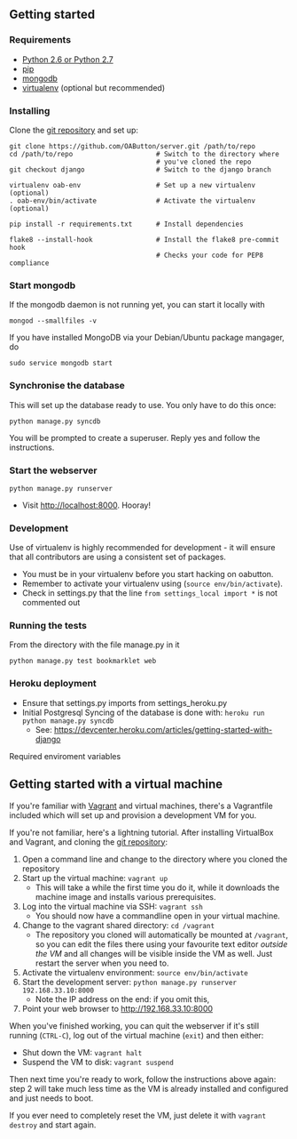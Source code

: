 ## Getting started

### Requirements

 * [Python 2.6 or Python 2.7](http://www.python.org/getit/)
 * [pip](http://www.pip-installer.org/en/latest/installing.html)
 * [mongodb](http://docs.mongodb.org/manual/installation/)
 * [virtualenv](https://pypi.python.org/pypi/virtualenv) (optional but
   recommended)

### Installing

Clone the [git repository][repo] and set up:
```
git clone https://github.com/OAButton/server.git /path/to/repo
cd /path/to/repo                     # Switch to the directory where
                                     # you've cloned the repo
git checkout django                  # Switch to the django branch

virtualenv oab-env                   # Set up a new virtualenv (optional)
. oab-env/bin/activate               # Activate the virtualenv (optional)

pip install -r requirements.txt      # Install dependencies

flake8 --install-hook                # Install the flake8 pre-commit hook
                                     # Checks your code for PEP8 compliance
```

### Start mongodb

If the mongodb daemon is not running yet, you can start it locally with
```
mongod --smallfiles -v
```

If you have installed MongoDB via your Debian/Ubuntu package mangager, do
```
sudo service mongodb start
```

### Synchronise the database

This will set up the database ready to use. You only have to do this once:
```
python manage.py syncdb
```
You will be prompted to create a superuser. Reply yes and follow the
instructions.


### Start the webserver

```
python manage.py runserver
```

 * Visit <http://localhost:8000>. Hooray!

### Development

Use of virtualenv is highly recommended for development - it will
ensure that all contributors are using a consistent set of packages.

 * You must be in your virtualenv before you start hacking on oabutton.
 * Remember to activate your virtualenv using (`source env/bin/activate`).
 * Check in settings.py that the line `from settings_local import *`
   is not commented out

### Running the tests

From the directory with the file manage.py in it
```
python manage.py test bookmarklet web
```

### Heroku deployment

 * Ensure that settings.py imports from settings_heroku.py
 * Initial Postgresql Syncing of the database is done with: `heroku run python manage.py syncdb`
   * See: https://devcenter.heroku.com/articles/getting-started-with-django

Required enviroment variables

## Getting started with a virtual machine

If you're familiar with [Vagrant](http://vagrantup.com/) and virtual
machines, there's a Vagrantfile included which will set up and
provision a development VM for you.

If you're not familiar, here's a lightning tutorial. After installing
VirtualBox and Vagrant, and cloning the [git repository][repo]:

1. Open a command line and change to the directory where you cloned
   the repository
2. Start up the virtual machine: `vagrant up`
    * This will take a while the first time you do it, while it
      downloads the machine image and installs various prerequisites.
3. Log into the virtual machine via SSH: `vagrant ssh`
    * You should now have a commandline open in your virtual machine.
4. Change to the vagrant shared directory: `cd /vagrant`
    * The repository you cloned will automatically be mounted at
      `/vagrant`, so you can edit the files there using your favourite
      text editor *outside the VM* and all changes will be visible
      inside the VM as well.  Just restart the server when you need
      to.
5. Activate the virtualenv environment: `source env/bin/activate`
6. Start the development server: `python manage.py runserver
   192.168.33.10:8000`
    * Note the IP address on the end: if you omit this, 
7. Point your web browser to <http://192.168.33.10:8000>

When you've finished working, you can quit the webserver if it's still
running (`CTRL-C`), log out of the virtual machine (`exit`) and then
either:

* Shut down the VM: `vagrant halt`
* Suspend the VM to disk: `vagrant suspend`

Then next time you're ready to work, follow the instructions above
again: step 2 will take much less time as the VM is already installed
and configured and just needs to boot.

If you ever need to completely reset the VM, just delete it with
`vagrant destroy` and start again.

[repo]: http://github.com/OAButton/server
